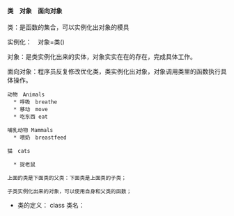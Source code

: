
#### 类　对象　面向对象

类：是函数的集合，可以实例化出对象的模具

实例化：　对象=类()

对象：是类实例化出来的实体，对象实实在在的存在，完成具体工作。

面向对象：程序员反复修改优化类，类实例化出对象，对象调用类里的函数执行具体操作。

```
动物　Animals   
  * 呼吸　breathe
  * 移动　move
  * 吃东西 eat

哺乳动物 Mammals
  * 喂奶　breastfeed
  
猫　cats

  * 捉老鼠

上面的类是下面类的父类：下面类是上面类的子类；

子类实例化出来的对象，可以使用自身和父类的函数；
```


+ 类的定义：
    class 类名：
    　

